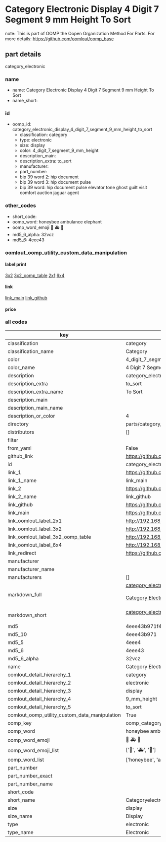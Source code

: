 # Category Electronic Display 4 Digit 7 Segment 9 mm Height To Sort  

note: This is part of OOMP the Oopen Organization Method For Parts. For more details: https://github.com/oomlout/oomp_base

##  part details
  



category_electronic



### name
* name: Category Electronic Display 4 Digit 7 Segment 9 mm Height To Sort
* name_short: 
### id
* oomp_id: category_electronic_display_4_digit_7_segment_9_mm_height_to_sort
  * classification: category
  * type: electronic
  * size: display
  * color: 4_digit_7_segment_9_mm_height
  * description_main: 
  * description_extra: to_sort
  * manufacturer: 
  * part_number: 
  * bip 39 word 2: hip document
  * bip 39 word 3: hip document pulse
  * bip 39 word: hip document pulse elevator tone ghost guilt visit comfort auction jaguar agent

### other_codes
* short_code: 
* oomp_word: honeybee ambulance elephant
* oomp_word_emoji :honeybee: :ambulance: :elephant:
* md5_6_alpha: 32vcz
* md5_6: 4eee43






### oomlout_oomp_utility_custom_data_manipulation
#### label print
[3x2](http://192.168.1.245:1112/?label=oomp%2032vcz)
[3x2_oomp_table](http://192.168.1.108:1112/?label=oomp%2032vcz)
[2x1](http://192.168.1.242:1112/?label=oomp%2032vcz)
[6x4](http://192.168.1.55:1112/?label=oomp%2032vcz)    

#### link

[link_main](https://github.com/oomlout/oomlout_oomp_version_1_messy/tree/main/parts/category_electronic_display_4_digit_7_segment_9_mm_height_to_sort) [link_github](https://github.com/oomlout/oomlout_oomp_version_1_messy/tree/main/parts/category_electronic_display_4_digit_7_segment_9_mm_height_to_sort)                             

#### price







### all codes 
| key | value |  
| --- | --- |  
| classification | category |  
| classification_name | Category |  
| color | 4_digit_7_segment_9_mm_height |  
| color_name | 4 Digit 7 Segment 9 mm Height |  
| description | category_electronic |  
| description_extra | to_sort |  
| description_extra_name | To Sort |  
| description_main |  |  
| description_main_name |  |  
| description_or_color | 4  |  
| directory | parts/category_electronic_display_4_digit_7_segment_9_mm_height_to_sort |  
| distributors | [] |  
| filter |  |  
| from_yaml | False |  
| github_link | https://github.com/oomlout/oomlout_oomp_part_src/tree/main/parts/category_electronic_display_4_digit_7_segment_9_mm_height_to_sort |  
| id | category_electronic_display_4_digit_7_segment_9_mm_height_to_sort |  
| link_1 | https://github.com/oomlout/oomlout_oomp_version_1_messy/tree/main/parts/category_electronic_display_4_digit_7_segment_9_mm_height_to_sort |  
| link_1_name | link_main |  
| link_2 | https://github.com/oomlout/oomlout_oomp_version_1_messy/tree/main/parts/category_electronic_display_4_digit_7_segment_9_mm_height_to_sort |  
| link_2_name | link_github |  
| link_github | https://github.com/oomlout/oomlout_oomp_version_1_messy/tree/main/parts/category_electronic_display_4_digit_7_segment_9_mm_height_to_sort |  
| link_main | https://github.com/oomlout/oomlout_oomp_version_1_messy/tree/main/parts/category_electronic_display_4_digit_7_segment_9_mm_height_to_sort |  
| link_oomlout_label_2x1 | http://192.168.1.242:1112/?label=oomp%2032vcz |  
| link_oomlout_label_3x2 | http://192.168.1.245:1112/?label=oomp%2032vcz |  
| link_oomlout_label_3x2_oomp_table | http://192.168.1.108:1112/?label=oomp%2032vcz |  
| link_oomlout_label_6x4 | http://192.168.1.55:1112/?label=oomp%2032vcz |  
| link_redirect | https://github.com/oomlout/oomlout_oomp_version_1_messy/tree/main/parts/category_electronic_display_4_digit_7_segment_9_mm_height_to_sort |  
| manufacturer |  |  
| manufacturer_name |  |  
| manufacturers | [] |  
| markdown_full | [category_electronic_display_4_digit_7_segment_9_mm_height_to_sort](none)<br>[](none)<br>[Category Electronic Display 4 Digit 7 Segment 9 Mm Height To Sort](none)<br><br> |  
| markdown_short | [category_electronic_display_4_digit_7_segment_9_mm_height_to_sort](none)<br><br> |  
| md5 | 4eee43b971f4ccf58672247f5b101b5f |  
| md5_10 | 4eee43b971 |  
| md5_5 | 4eee4 |  
| md5_6 | 4eee43 |  
| md5_6_alpha | 32vcz |  
| name | Category Electronic Display 4 Digit 7 Segment 9 mm Height To Sort |  
| oomlout_detail_hierarchy_1 | category |  
| oomlout_detail_hierarchy_2 | electronic |  
| oomlout_detail_hierarchy_3 | display |  
| oomlout_detail_hierarchy_4 | 9_mm_height |  
| oomlout_detail_hierarchy_5 | to_sort |  
| oomlout_oomp_utility_custom_data_manipulation | True |  
| oomp_key | oomp_category_electronic_display_4_digit_7_segment_9_mm_height_to_sort |  
| oomp_word | honeybee ambulance elephant |  
| oomp_word_emoji | :honeybee: :ambulance: :elephant: |  
| oomp_word_emoji_list | [':honeybee:', ':ambulance:', ':elephant:'] |  
| oomp_word_list | ['honeybee', 'ambulance', 'elephant'] |  
| part_number |  |  
| part_number_exact |  |  
| part_number_name |  |  
| short_code |  |  
| short_name | Categoryelectronic |  
| size | display |  
| size_name | Display |  
| type | electronic |  
| type_name | Electronic |  

